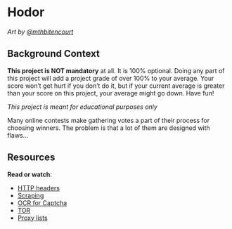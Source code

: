 # Hodor
<div class="well clean" id="project-description">
  <p><img src="https://s3.amazonaws.com/intranet-projects-files/holbertonschool-higher-level_programming+/261/giphy_hodor.gif" alt="" style="">
<br><em>Art by <a href="/rltoken/bx5p8AiJEmBV-xgRZ4vwFg" title="@mthbitencourt" target="_blank">@mthbitencourt</a></em><br></p>

<h2>Background Context</h2>

<p><strong>This project is NOT mandatory</strong> at all. It is 100% optional. Doing any part of this project will add a project grade of over 100% to your average. Your score won’t get hurt if you don’t do it, but if your current average is greater than your score on this project, your average might go down. Have fun!</p>

<p><em>This project is meant for educational purposes only</em></p>

<p>Many online contests make gathering votes a part of their process for choosing winners. The problem is that a lot of them are designed with flaws…</p>

<h2>Resources</h2>

<p><strong>Read or watch</strong>:</p>

<ul>
<li><a href="/rltoken/M_-hmbR7t_46247I-2uSbg" title="HTTP headers" target="_blank">HTTP headers</a></li>
<li><a href="/rltoken/L2HhLK0iyncmurlkigh5yw" title="Scraping" target="_blank">Scraping</a></li>
<li><a href="/rltoken/KDelfL0_R0hGm7LM-utxfg" title="OCR for Captcha" target="_blank">OCR for Captcha</a></li>
<li><a href="/rltoken/j0YZPBGdkEOQhPhY7M3_0A" title="TOR" target="_blank">TOR</a></li>
<li><a href="/rltoken/6bxUpF78m_rnIANsx7jM8w" title="Proxy lists" target="_blank">Proxy lists</a></li>
</ul>

</div>
